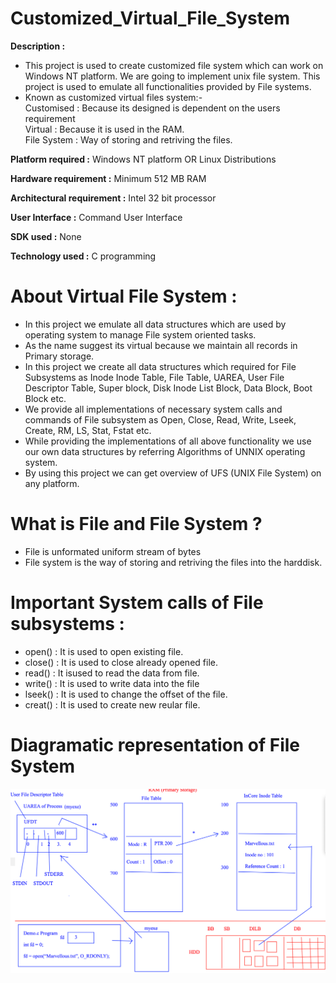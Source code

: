 # Customized_Virtual_File_System

**Description :**
* This project is used to create customized file system which can work on Windows NT platform. We are going to implement unix file system. This project is used to emulate all functionalities provided by File systems.
* Known as customized virtual files system:-<br />
Customised : Because its designed is dependent on the users requirement<br />
Virtual : Because it is used in the RAM. <br />
File System : Way of storing and retriving the files. <br />

**Platform required :**
Windows NT platform OR Linux Distributions

**Hardware requirement :**
Minimum 512 MB RAM

**Architectural requirement :**
Intel 32 bit processor

**User Interface :**
Command User Interface

**SDK used :**
None

**Technology used :**
C programming

# About Virtual File System :
* In this project we emulate all data structures which are used by operating system to
manage File system oriented tasks.
* As the name suggest its virtual because we maintain all records in Primary storage.
* In this project we create all data structures which required for File Subsystems as
Inode Inode Table, File Table, UAREA, User File Descriptor Table, Super block, Disk
Inode List Block, Data Block, Boot Block etc.
* We provide all implementations of necessary system calls and commands of File
subsystem as Open, Close, Read, Write, Lseek, Create, RM, LS, Stat, Fstat etc.
* While providing the implementations of all above functionality we use our own data
structures by referring Algorithms of UNNIX operating system.
* By using this project we can get overview of UFS (UNIX File System) on any platform.

# What is File and File System ?
* File is unformated uniform stream of bytes
* File system is the way of storing and retriving the files into the harddisk.

# Important System calls of File subsystems :
* open() : It is used to open existing file.
* close() : It is used to close already opened file.
* read() : It isused to read the data from file.
* write() : It is used to write data into the file
* lseek() : It is used to change the offset of the file.
* creat() : It is used to create new reular file.


# Diagramatic representation of File System 

<p align="center">
  <img src="https://github.com/OmkarRatnaparkhi/Customized_Virtual_File_System/blob/main/Assets/Diagram1.png" alt="Diagram1">
</p>
